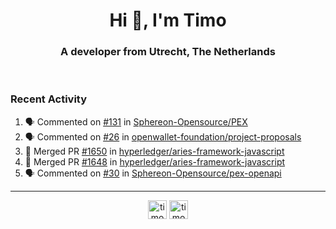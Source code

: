 <h1 align="center">Hi 👋, I'm Timo</h1>
<h3 align="center">A developer from Utrecht, The Netherlands</h3>
<br/>
<!-- https://github.com/rahuldkjain/github-profile-readme-generator --!>

<!--  <p align="left"><img src="https://github-readme-stats.vercel.app/api?username=timoglastra&show_icons=true&count_private=true&" alt="timoglastra" /></p> --!>

<!--
Github language stats
<p align="left"><img src="https://github-readme-stats.vercel.app/api/top-langs/?username=timoglastra&layout=compact" alt="timoglastra" /><p>
-->

<!-- Codestats language stats -->
<!-- <p align="left"><img src="https://codestats-readme.vercel.app/api/top-langs/?username=timoglastra&layout=compact&language_count=12" alt="timoglastra" /><p>    --!>
  
<h3>Recent Activity</h3>

<!--START_SECTION:activity-->
1. 🗣 Commented on [#131](https://github.com/Sphereon-Opensource/PEX/issues/131#issuecomment-1829144928) in [Sphereon-Opensource/PEX](https://github.com/Sphereon-Opensource/PEX)
2. 🗣 Commented on [#26](https://github.com/openwallet-foundation/project-proposals/pull/26#issuecomment-1829138183) in [openwallet-foundation/project-proposals](https://github.com/openwallet-foundation/project-proposals)
3. 🎉 Merged PR [#1650](https://github.com/hyperledger/aries-framework-javascript/pull/1650) in [hyperledger/aries-framework-javascript](https://github.com/hyperledger/aries-framework-javascript)
4. 🎉 Merged PR [#1648](https://github.com/hyperledger/aries-framework-javascript/pull/1648) in [hyperledger/aries-framework-javascript](https://github.com/hyperledger/aries-framework-javascript)
5. 🗣 Commented on [#30](https://github.com/Sphereon-Opensource/pex-openapi/pull/30#issuecomment-1827351972) in [Sphereon-Opensource/pex-openapi](https://github.com/Sphereon-Opensource/pex-openapi)
<!--END_SECTION:activity-->

---

<p align="center">
<a href="https://twitter.com/timoglastra" target="blank"><img align="center" src="https://cdn.jsdelivr.net/npm/simple-icons@3.0.1/icons/twitter.svg" alt="timoglastra" height="30" width="30" /></a>
<a href="https://linkedin.com/in/timoglastra" target="blank"><img align="center" src="https://cdn.jsdelivr.net/npm/simple-icons@3.0.1/icons/linkedin.svg" alt="timoglastra" height="30" width="30" /></a>
</p>



